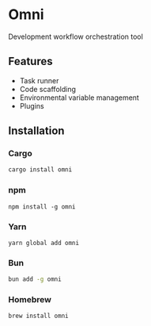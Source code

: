 # Omni
Development workflow orchestration tool


## Features
- Task runner
- Code scaffolding
- Environmental variable management
- Plugins

## Installation

### Cargo
```bash
cargo install omni
```

### npm
```npm
npm install -g omni
```

### Yarn
```yarn
yarn global add omni
```

### Bun
```bash
bun add -g omni
```

### Homebrew
```bash
brew install omni
```